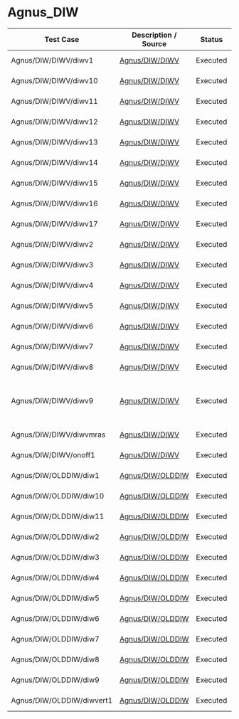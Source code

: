 # Agnus_DIW

| Test Case | Description / Source | Status | Result | Comment |
| --------- | -------------------- | ------ | ------ | ------- |
| Agnus/DIW/DIWV/diwv1 | [Agnus/DIW/DIWV](https://github.com/dirkwhoffmann/vAmigaTS/tree/master/Agnus/DIW/DIWV) | Executed | ✅ Identical |  |
| Agnus/DIW/DIWV/diwv10 | [Agnus/DIW/DIWV](https://github.com/dirkwhoffmann/vAmigaTS/tree/master/Agnus/DIW/DIWV) | Executed | ✅ Identical |  |
| Agnus/DIW/DIWV/diwv11 | [Agnus/DIW/DIWV](https://github.com/dirkwhoffmann/vAmigaTS/tree/master/Agnus/DIW/DIWV) | Executed | ✅ Identical |  |
| Agnus/DIW/DIWV/diwv12 | [Agnus/DIW/DIWV](https://github.com/dirkwhoffmann/vAmigaTS/tree/master/Agnus/DIW/DIWV) | Executed | ✅ Identical |  |
| Agnus/DIW/DIWV/diwv13 | [Agnus/DIW/DIWV](https://github.com/dirkwhoffmann/vAmigaTS/tree/master/Agnus/DIW/DIWV) | Executed | ✅ Identical |  |
| Agnus/DIW/DIWV/diwv14 | [Agnus/DIW/DIWV](https://github.com/dirkwhoffmann/vAmigaTS/tree/master/Agnus/DIW/DIWV) | Executed | ✅ Identical |  |
| Agnus/DIW/DIWV/diwv15 | [Agnus/DIW/DIWV](https://github.com/dirkwhoffmann/vAmigaTS/tree/master/Agnus/DIW/DIWV) | Executed | ❌ Different | Significantly different |
| Agnus/DIW/DIWV/diwv16 | [Agnus/DIW/DIWV](https://github.com/dirkwhoffmann/vAmigaTS/tree/master/Agnus/DIW/DIWV) | Executed | ❌ Different | Significantly different |
| Agnus/DIW/DIWV/diwv17 | [Agnus/DIW/DIWV](https://github.com/dirkwhoffmann/vAmigaTS/tree/master/Agnus/DIW/DIWV) | Executed | ❌ Different | Significantly different |
| Agnus/DIW/DIWV/diwv2 | [Agnus/DIW/DIWV](https://github.com/dirkwhoffmann/vAmigaTS/tree/master/Agnus/DIW/DIWV) | Executed | ✅ Identical |  |
| Agnus/DIW/DIWV/diwv3 | [Agnus/DIW/DIWV](https://github.com/dirkwhoffmann/vAmigaTS/tree/master/Agnus/DIW/DIWV) | Executed | ✅ Identical |  |
| Agnus/DIW/DIWV/diwv4 | [Agnus/DIW/DIWV](https://github.com/dirkwhoffmann/vAmigaTS/tree/master/Agnus/DIW/DIWV) | Executed | ✅ Identical |  |
| Agnus/DIW/DIWV/diwv5 | [Agnus/DIW/DIWV](https://github.com/dirkwhoffmann/vAmigaTS/tree/master/Agnus/DIW/DIWV) | Executed | ✅ Identical |  |
| Agnus/DIW/DIWV/diwv6 | [Agnus/DIW/DIWV](https://github.com/dirkwhoffmann/vAmigaTS/tree/master/Agnus/DIW/DIWV) | Executed | ✅ Identical |  |
| Agnus/DIW/DIWV/diwv7 | [Agnus/DIW/DIWV](https://github.com/dirkwhoffmann/vAmigaTS/tree/master/Agnus/DIW/DIWV) | Executed | ✅ Identical |  |
| Agnus/DIW/DIWV/diwv8 | [Agnus/DIW/DIWV](https://github.com/dirkwhoffmann/vAmigaTS/tree/master/Agnus/DIW/DIWV) | Executed | ✅ Identical |  |
| Agnus/DIW/DIWV/diwv9 | [Agnus/DIW/DIWV](https://github.com/dirkwhoffmann/vAmigaTS/tree/master/Agnus/DIW/DIWV) | Executed | ❌ Different | ECS: Significantly different, second bar missing |
| Agnus/DIW/DIWV/diwvmras | [Agnus/DIW/DIWV](https://github.com/dirkwhoffmann/vAmigaTS/tree/master/Agnus/DIW/DIWV) | Executed | ❌ Different | Significantly different |
| Agnus/DIW/DIWV/onoff1 | [Agnus/DIW/DIWV](https://github.com/dirkwhoffmann/vAmigaTS/tree/master/Agnus/DIW/DIWV) | Executed | ✅ Identical |  |
| Agnus/DIW/OLDDIW/diw1 | [Agnus/DIW/OLDDIW](https://github.com/dirkwhoffmann/vAmigaTS/tree/master/Agnus/DIW/OLDDIW) | Executed | ✅ Identical |  |
| Agnus/DIW/OLDDIW/diw10 | [Agnus/DIW/OLDDIW](https://github.com/dirkwhoffmann/vAmigaTS/tree/master/Agnus/DIW/OLDDIW) | Executed | ✅ Identical |  |
| Agnus/DIW/OLDDIW/diw11 | [Agnus/DIW/OLDDIW](https://github.com/dirkwhoffmann/vAmigaTS/tree/master/Agnus/DIW/OLDDIW) | Executed | ✅ Identical |  |
| Agnus/DIW/OLDDIW/diw2 | [Agnus/DIW/OLDDIW](https://github.com/dirkwhoffmann/vAmigaTS/tree/master/Agnus/DIW/OLDDIW) | Executed | ✅ Identical |  |
| Agnus/DIW/OLDDIW/diw3 | [Agnus/DIW/OLDDIW](https://github.com/dirkwhoffmann/vAmigaTS/tree/master/Agnus/DIW/OLDDIW) | Executed | ✅ Identical |  |
| Agnus/DIW/OLDDIW/diw4 | [Agnus/DIW/OLDDIW](https://github.com/dirkwhoffmann/vAmigaTS/tree/master/Agnus/DIW/OLDDIW) | Executed | ✅ Identical |  |
| Agnus/DIW/OLDDIW/diw5 | [Agnus/DIW/OLDDIW](https://github.com/dirkwhoffmann/vAmigaTS/tree/master/Agnus/DIW/OLDDIW) | Executed | ✅ Identical |  |
| Agnus/DIW/OLDDIW/diw6 | [Agnus/DIW/OLDDIW](https://github.com/dirkwhoffmann/vAmigaTS/tree/master/Agnus/DIW/OLDDIW) | Executed | ✅ Identical |  |
| Agnus/DIW/OLDDIW/diw7 | [Agnus/DIW/OLDDIW](https://github.com/dirkwhoffmann/vAmigaTS/tree/master/Agnus/DIW/OLDDIW) | Executed | ✅ Identical |  |
| Agnus/DIW/OLDDIW/diw8 | [Agnus/DIW/OLDDIW](https://github.com/dirkwhoffmann/vAmigaTS/tree/master/Agnus/DIW/OLDDIW) | Executed | ✅ Identical |  |
| Agnus/DIW/OLDDIW/diw9 | [Agnus/DIW/OLDDIW](https://github.com/dirkwhoffmann/vAmigaTS/tree/master/Agnus/DIW/OLDDIW) | Executed | ✅ Identical |  |
| Agnus/DIW/OLDDIW/diwvert1 | [Agnus/DIW/OLDDIW](https://github.com/dirkwhoffmann/vAmigaTS/tree/master/Agnus/DIW/OLDDIW) | Executed | ✅ Identical |  |
